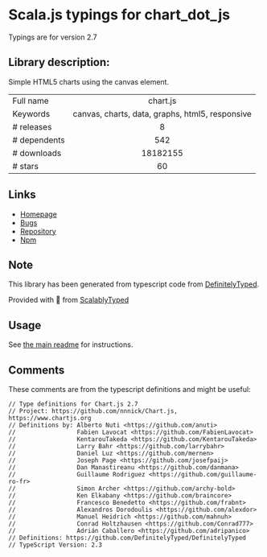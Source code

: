 
# Scala.js typings for chart_dot_js

Typings are for version 2.7

## Library description:
Simple HTML5 charts using the canvas element.

|                    |                 |
| ------------------ | :-------------: |
| Full name          | chart.js |
| Keywords           | canvas, charts, data, graphs, html5, responsive |
| # releases         | 8 |
| # dependents       | 542 |
| # downloads        | 18182155 |
| # stars            | 60 |

## Links
- [Homepage](https://www.chartjs.org)
- [Bugs](https://github.com/chartjs/Chart.js/issues)
- [Repository](https://github.com/chartjs/Chart.js)
- [Npm](https://www.npmjs.com/package/chart.js)
    


## Note
This library has been generated from typescript code from [DefinitelyTyped](https://definitelytyped.org).

Provided with :purple_heart: from [ScalablyTyped](https://github.com/oyvindberg/ScalablyTyped)

## Usage
See [the main readme](../../readme.md) for instructions.

## Comments

These comments are from the typescript definitions and might be useful:
```
// Type definitions for Chart.js 2.7
// Project: https://github.com/nnnick/Chart.js, https://www.chartjs.org
// Definitions by: Alberto Nuti <https://github.com/anuti>
//                 Fabien Lavocat <https://github.com/FabienLavocat>
//                 KentarouTakeda <https://github.com/KentarouTakeda>
//                 Larry Bahr <https://github.com/larrybahr>
//                 Daniel Luz <https://github.com/mernen>
//                 Joseph Page <https://github.com/josefpaij>
//                 Dan Manastireanu <https://github.com/danmana>
//                 Guillaume Rodriguez <https://github.com/guillaume-ro-fr>
//                 Simon Archer <https://github.com/archy-bold>
//                 Ken Elkabany <https://github.com/braincore>
//                 Francesco Benedetto <https://github.com/frabnt>
//                 Alexandros Dorodoulis <https://github.com/alexdor>
//                 Manuel Heidrich <https://github.com/mahnuh>
//                 Conrad Holtzhausen <https://github.com/Conrad777>
//                 Adrián Caballero <https://github.com/adripanico>
// Definitions: https://github.com/DefinitelyTyped/DefinitelyTyped
// TypeScript Version: 2.3

```

